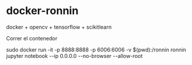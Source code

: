 # docker-ronnin
docker + opencv + tensorflow + scikitlearn

Correr el contenedor

sudo docker run -it -p 8888:8888 -p 6006:6006 -v $(pwd):/ronnin ronnin jupyter notebook --ip 0.0.0.0 --no-browser --allow-root
